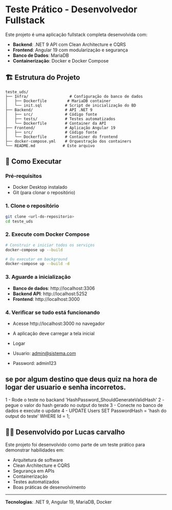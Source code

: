 # Teste Prático - Desenvolvedor Fullstack

Este projeto é uma aplicação fullstack completa desenvolvida com:
- **Backend**: .NET 9 API com Clean Architecture e CQRS
- **Frontend**: Angular 19 com modularização e segurança
- **Banco de Dados**: MariaDB
- **Containerização**: Docker e Docker Compose

## 🏗️ Estrutura do Projeto

```
teste_uds/
├── Infra/                  # Configuração do banco de dados
│   ├── Dockerfile         # MariaDB container
│   └── init.sql          # Script de inicialização do BD
├── Backend/              # API .NET 9
│   ├── src/              # Código fonte
│   ├── tests/            # Testes automatizados
│   └── Dockerfile        # Container da API
├── Frontend/             # Aplicação Angular 19
│   ├── src/              # Código fonte
│   └── Dockerfile        # Container do frontend
├── docker-compose.yml    # Orquestração dos containers
└── README.md            # Este arquivo
```

## 🚀 Como Executar

### Pré-requisitos
- Docker Desktop instalado
- Git (para clonar o repositório)

### 1. Clone o repositório
```bash
git clone <url-do-repositorio>
cd teste_uds
```

### 2. Execute com Docker Compose
```bash
# Construir e iniciar todos os serviços
docker-compose up --build

# Ou executar em background
docker-compose up --build -d
```

### 3. Aguarde a inicialização
- **Banco de dados**: http://localhost:3306
- **Backend API**: http://localhost:5252
- **Frontend**: http://localhost:3000

### 4. Verificar se tudo está funcionando
- Acesse http://localhost:3000 no navegador
- A aplicação deve carregar a tela inicial

 - Logar
 - Usuario:  admin@sistema.com
 - Password: admin123


## se por algum destino que deus quiz na hora de logar der usuario e senha incorretos.

1 - Rode o teste no backand 'HashPassword_ShouldGenerateValidHash'
2 - pegue o valor do hash gerado no output do teste
3 - Conecte no banco de dados e execute o update
4 - UPDATE Users SET PasswordHash = 'hash do output do teste' WHERE Id = 1;



## 👨‍💻 Desenvolvido por Lucas carvalho

Este projeto foi desenvolvido como parte de um teste prático para demonstrar habilidades em:
- Arquitetura de software
- Clean Architecture e CQRS
- Segurança em APIs
- Containerização
- Testes automatizados
- Boas práticas de desenvolvimento

---
**Tecnologias**: .NET 9, Angular 19, MariaDB, Docker